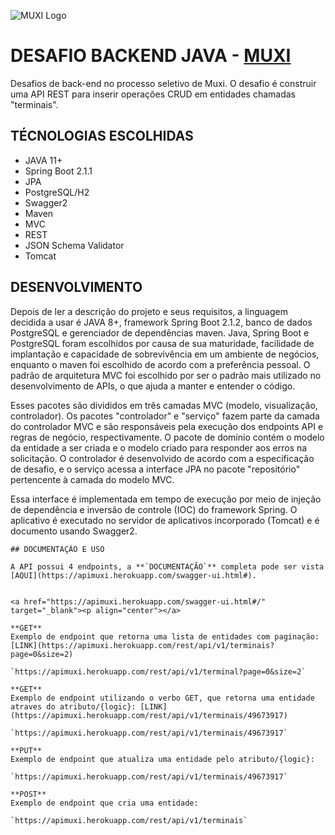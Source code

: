 
![MUXI Logo](http://www.muxi.com.br/portugues/wp-content/uploads/sites/2/thegem-logos/logo_d06ebca587fae12271450c25cf2e3654_1x.png)



# DESAFIO BACKEND JAVA - [MUXI](http://www.muxi.com.br/portugues/)
Desafios de back-end no processo seletivo de Muxi. O desafio é construir uma API REST para inserir operações CRUD em entidades chamadas "terminais". 

## TÉCNOLOGIAS ESCOLHIDAS

- JAVA 11+
- Spring Boot 2.1.1
- JPA
- PostgreSQL/H2
- Swagger2
- Maven
- MVC
- REST
- JSON Schema Validator
- Tomcat

## DESENVOLVIMENTO
Depois de ler a descrição do projeto e seus requisitos, a linguagem decidida a usar é JAVA 8+, framework Spring Boot 2.1.2, banco de dados PostgreSQL e gerenciador de dependências maven. Java, Spring Boot e PostgreSQL foram escolhidos por causa de sua maturidade, facilidade de implantação e capacidade de sobrevivência em um ambiente de negócios, enquanto o maven foi escolhido de acordo com a preferência pessoal. O padrão de arquitetura MVC foi escolhido por ser o padrão mais utilizado no desenvolvimento de APIs, o que ajuda a manter e entender o código.

Esses pacotes são divididos em três camadas MVC (modelo, visualização, controlador). Os pacotes "controlador" e "serviço" fazem parte da camada do controlador MVC e são responsáveis ​​pela execução dos endpoints API e regras de negócio, respectivamente. O pacote de domínio contém o modelo da entidade a ser criada e o modelo criado para responder aos erros na solicitação. O controlador é desenvolvido de acordo com a especificação de desafio, e o serviço acessa a interface JPA no pacote "repositório" pertencente à camada do modelo MVC. 

Essa interface é implementada em tempo de execução por meio de injeção de dependência e inversão de controle (IOC) do framework Spring. O aplicativo é executado no servidor de aplicativos incorporado (Tomcat) e é documento usando Swagger2. 

```
## DOCUMENTAÇÃO E USO

A API possui 4 endpoints, a **`DOCUMENTAÇÃO`** completa pode ser vista [AQUI](https://apimuxi.herokuapp.com/swagger-ui.html#).


<a href="https://apimuxi.herokuapp.com/swagger-ui.html#/" target="_blank"><p align="center"></a>

**GET**
Exemplo de endpoint que retorna uma lista de entidades com paginação: [LINK](https://apimuxi.herokuapp.com/rest/api/v1/terminais?page=0&size=2)

`https://apimuxi.herokuapp.com/rest/api/v1/terminal?page=0&size=2`

**GET**
Exemplo de endpoint utilizando o verbo GET, que retorna uma entidade atraves do atributo/{logic}: [LINK](https://apimuxi.herokuapp.com/rest/api/v1/terminais/49673917)

`https://apimuxi.herokuapp.com/rest/api/v1/terminais/49673917`

**PUT**
Exemplo de endpoint que atualiza uma entidade pelo atributo/{logic}:

`https://apimuxi.herokuapp.com/rest/api/v1/terminais/49673917`

**POST**
Exemplo de endpoint que cria uma entidade:

`https://apimuxi.herokuapp.com/rest/api/v1/terminais`






